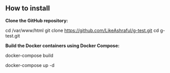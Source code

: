 

## How to install

<b>Clone the GitHub repository:</b>

cd /var/www/html
git clone https://github.com/LikeAshraful/g-test.git
cd g-test.git

<b>Build the Docker containers using Docker Compose:</b>

docker-compose build

docker-compose up -d


